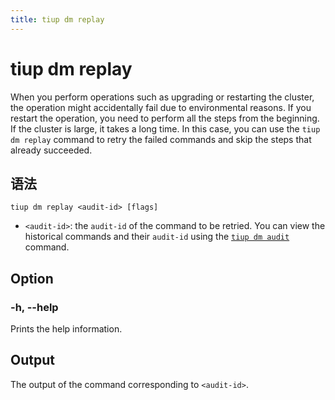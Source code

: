 ```yaml
---
title: tiup dm replay
---
```


# tiup dm replay

When you perform operations such as upgrading or restarting the cluster, the operation might accidentally fail due to environmental reasons. If you restart the operation, you need to perform all the steps from the beginning. If the cluster is large, it takes a long time. In this case, you can use the `tiup dm replay` command to retry the failed commands and skip the steps that already succeeded.

## 语法

```shell
tiup dm replay <audit-id> [flags]
```

- `<audit-id>`: the `audit-id` of the command to be retried. You can view the historical commands and their `audit-id` using the [`tiup dm audit`](/tiup/tiup-component-dm-audit.md) command.

## Option

### -h, --help

Prints the help information.

## Output

The output of the command corresponding to `<audit-id>`.